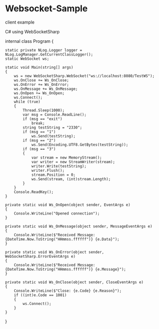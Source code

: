 # Websocket-Sample

client example

C# using WebSocketSharp


internal class Program
{

    static private NLog.Logger logger = NLog.LogManager.GetCurrentClassLogger();
    static WebSocket ws;
    
    static void Main(string[] args)
    {
        ws = new WebSocketSharp.WebSocket("ws://localhost:8080/TestWS");
        ws.OnClose += Ws_OnClose;
        ws.OnError += Ws_OnError;
        ws.OnMessage += Ws_OnMessage;
        ws.OnOpen += Ws_OnOpen;
        ws.Connect();
        while (true)
        {
            Thread.Sleep(1000);
            var msg = Console.ReadLine();
            if (msg == "exit")
                break;
            string testString = "2330";
            if (msg == "1")
                ws.Send(testString);
            if (msg == "2")
                ws.Send(Encoding.UTF8.GetBytes(testString));
            if (msg == "3")
            {
                var stream = new MemoryStream();
                var writer = new StreamWriter(stream);
                writer.Write(testString);
                writer.Flush();
                stream.Position = 0;
                ws.Send(stream, (int)stream.Length);
            }
        }
        Console.ReadKey();
    }

    private static void Ws_OnOpen(object sender, EventArgs e)
    {
        Console.WriteLine("Opened connection");
    }

    private static void Ws_OnMessage(object sender, MessageEventArgs e)
    {
        Console.WriteLine($"Received Message: {DateTime.Now.ToString("HHmmss.ffffff")} {e.Data}");
    }

    private static void Ws_OnError(object sender, WebSocketSharp.ErrorEventArgs e)
    {
        Console.WriteLine($"Received Message: {DateTime.Now.ToString("HHmmss.ffffff")} {e.Message}");
    }

    private static void Ws_OnClose(object sender, CloseEventArgs e)
    {
        Console.WriteLine($"Close: {e.Code} {e.Reason}");
        if ((int)e.Code == 1001)
        {
            ws.Connect();
        }
    }
}
